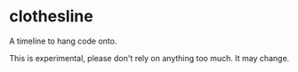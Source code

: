 # clothesline

A timeline to hang code onto.

This is experimental, please don't rely on anything too much. It may change.



